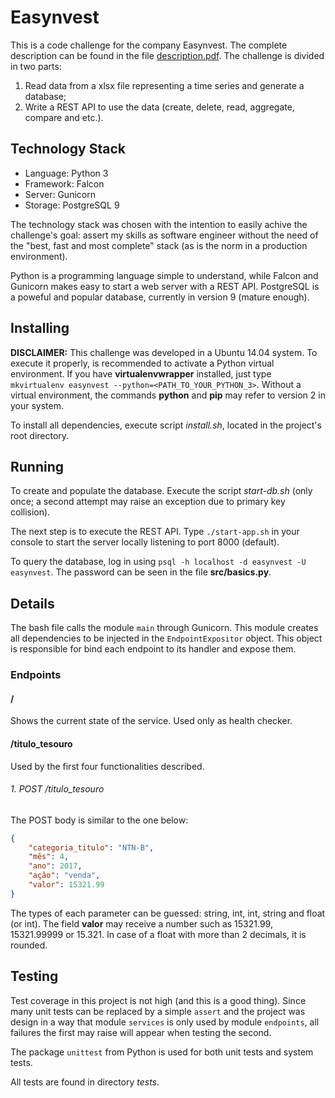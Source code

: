 # Easynvest

This is a code challenge for the company Easynvest. The complete description can be found in the file [description.pdf](./description.pdf). The challenge is divided in two parts:

1. Read data from a xlsx file representing a time series and generate a database;
2. Write a REST API to use the data (create, delete, read, aggregate, compare and etc.).


## Technology Stack

- Language: Python 3
- Framework: Falcon
- Server: Gunicorn
- Storage: PostgreSQL 9

The technology stack was chosen with the intention to easily achive the challenge's goal: assert my skills as software engineer without the need of the "best, fast and most complete" stack (as is the norm in a production environment).

Python is a programming language simple to understand, while Falcon and Gunicorn makes easy to start a web server with a REST API. PostgreSQL is a poweful and popular database, currently in version 9 (mature enough).


## Installing

**DISCLAIMER:** This challenge was developed in a Ubuntu 14.04 system. To execute it properly, is recommended to activate a Python virtual environment. If you have **virtualenvwrapper** installed, just type `mkvirtualenv easynvest --python=<PATH_TO_YOUR_PYTHON_3>`. Without a virtual environment, the commands **python** and **pip** may refer to version 2 in your system.

To install all dependencies, execute script *install.sh*, located in the project's root directory.


## Running

To create and populate the database. Execute the script *start-db.sh* (only once; a second attempt may raise an exception due to primary key collision).

The next step is to execute the REST API. Type `./start-app.sh` in your console to start the server locally listening to port 8000 (default).

To query the database, log in using `psql -h localhost -d easynvest -U easynvest`. The password can be seen in the file **src/basics.py**.


## Details

The bash file calls the module `main` through Gunicorn. This module creates all dependencies to be injected in the `EndpointExpositor` object. This object is responsible for bind each endpoint to its handler and expose them.

### Endpoints

#### /

Shows the current state of the service. Used only as health checker.

#### /titulo_tesouro

Used by the first four functionalities described.

###### 1. POST /titulo_tesouro

The POST body is similar to the one below:

```json
{
    "categoria_titulo": "NTN-B",
    "mês": 4,
    "ano": 2017,
    "ação": "venda",
    "valor": 15321.99
}
```

The types of each parameter can be guessed: string, int, int, string and float (or int). The field **valor** may receive a number such as 15321.99, 15321.99999 or 15.321. In case of a float with more than 2 decimals, it is rounded.


## Testing

Test coverage in this project is not high (and this is a good thing). Since many unit tests can be replaced by a simple `assert` and the project was design in a way that module `services` is only used by module `endpoints`, all failures the first may raise will appear when testing the second.

The package `unittest` from Python is used for both unit tests and system tests.

All tests are found in directory *tests*.

